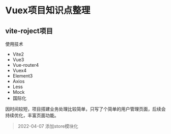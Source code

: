 # Vuex项目知识点整理

## vite-roject项目
使用技术
* Vite2
* Vue3
* Vue-router4
* Vuex4
* Element3
* Axios
* Less
* Mock
* 国际化

因时间较短，项目搭建业务处理比较简单，只写了个简单的用户管理页面，后续会持续优化，丰富页面功能。

> 2022-04-07 添加store模块化
